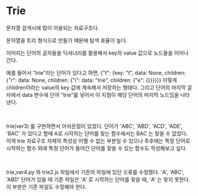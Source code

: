 # Trie

문자열 검색시에 많이 이용되는 자료구조다.

문자열을 트리 형식으로 만들기 때문에 탐색 효율이 높다.

이어지는 단어의 글자들을 딕셔너리를 활용해서 key의 value 값으로 노드들을 이어나간다.

예를 들어서 "trie"라는 단어가 있다고 하면, {"t": {key: "t", data: None, children: {"r": data: None, children: {"i": data: "trie", children: {"e": {}}}}}} 이렇게 children이라는 value의 key 값에 계속해서 저장하는 형태다. 그리고 단어의 마지막 글자에서 data 변수에 단어 "trie"를 넣어서 이 지점이 해당 단어의 마지막 노드임을 나타낸다.

<br>

trie(ver3) 를 구현하면서 아쉬운점이 있었다. 단어가 'ABC', 'ABD', 'ACD', 'ADE', 'BAC' 가 있다고 할때 A로 시작하는 단어를 찾는 함수에서는 BAC 는 찾을 수 없었다. 이게 trie 자료구조 자체의 특성상 어쩔 수 없는 부분일 수 있으나 추후에는 특정 단어로 시작하는 함수 외에 특정 단어가 들어간 단어를 찾을 수 있는 함수도 작성해보고 싶다.

<br>

trie_ver4.py 와 trie2.js 파일에서 기존의 파일에 있던 오류를 수정했다. 'A', 'ABC', 'ABD' 단어가 있을 때 기존 파일은 'A' 로 시작하는 단어를 찾을 때, 'A' 는 찾지 못한다. 이 부분은 기존 파일도 수정해야 한다.